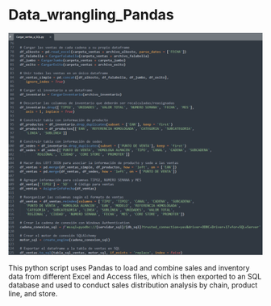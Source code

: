 # Data_wrangling_Pandas

![Image](./Data-wrangling-Pandas.PNG)

 This python script uses Pandas to load and combine sales and inventory data from different Excel and Access files, which is then exported to an SQL database and used to conduct sales distribution analysis by chain, product line, and store.
